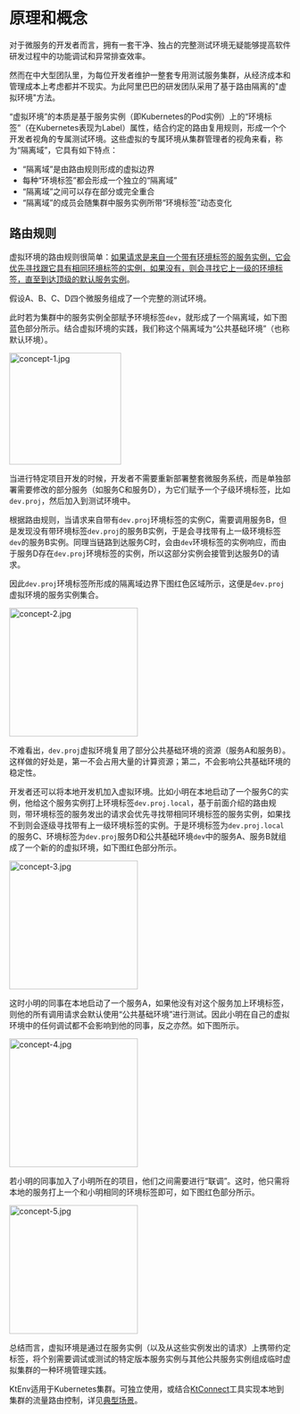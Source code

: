 # 原理和概念

对于微服务的开发者而言，拥有一套干净、独占的完整测试环境无疑能够提高软件研发过程中的功能调试和异常排查效率。

然而在中大型团队里，为每位开发者维护一整套专用测试服务集群，从经济成本和管理成本上考虑都并不现实。为此阿里巴巴的研发团队采用了基于路由隔离的"虚拟环境"方法。

“虚拟环境”的本质是基于服务实例（即Kubernetes的Pod实例）上的“环境标签”（在Kubernetes表现为Label）属性，结合约定的路由复用规则，形成一个个开发者视角的专属测试环境。这些虚拟的专属环境从集群管理者的视角来看，称为“隔离域”，它具有如下特点：

- “隔离域”是由路由规则形成的虚拟边界
- 每种“环境标签”都会形成一个独立的“隔离域”
- “隔离域”之间可以存在部分或完全重合
- “隔离域”的成员会随集群中服务实例所带“环境标签”动态变化

## 路由规则

虚拟环境的路由规则很简单：<u>如果请求是来自一个带有环境标签的服务实例，它会优先寻找跟它具有相同环境标签的实例，如果没有，则会寻找它上一级的环境标签，直至到达顶级的默认服务实例</u>。

假设A、B、C、D四个微服务组成了一个完整的测试环境。

此时若为集群中的服务实例全部赋予环境标签`dev`，就形成了一个隔离域，如下图蓝色部分所示。结合虚拟环境的实践，我们称这个隔离域为“公共基础环境”（也称默认环境）。

<img src="https://img.alicdn.com/imgextra/i1/O1CN01A2nZK71j6abhsJLmI_!!6000000004499-0-tps-548-644.jpg" alt="concept-1.jpg" height="200px"/>

当进行特定项目开发的时候，开发者不需要重新部署整套微服务系统，而是单独部署需要修改的部分服务（如服务C和服务D），为它们赋予一个子级环境标签，比如`dev.proj`，然后加入到测试环境中。

根据路由规则，当请求来自带有`dev.proj`环境标签的实例C，需要调用服务B，但是发现没有带环境标签`dev.proj`的服务B实例，于是会寻找带有上一级环境标签`dev`的服务B实例。同理当链路到达服务C时，会由`dev`环境标签的实例响应，而由于服务D存在`dev.proj`环境标签的实例，所以这部分实例会接管到达服务D的请求。

因此`dev.proj`环境标签所形成的隔离域边界下图红色区域所示，这便是`dev.proj`虚拟环境的服务实例集合。

<img src="https://img.alicdn.com/imgextra/i3/O1CN01DQGCCp1qa5QOy0sYp_!!6000000005511-0-tps-830-770.jpg" alt="concept-2.jpg" height="230px"/>

不难看出，`dev.proj`虚拟环境复用了部分公共基础环境的资源（服务A和服务B）。这样做的好处是，第一不会占用大量的计算资源；第二，不会影响公共基础环境的稳定性。

开发者还可以将本地开发机加入虚拟环境。比如小明在本地启动了一个服务C的实例，他给这个服务实例打上环境标签`dev.proj.local`，基于前面介绍的路由规则，带环境标签的服务发出的请求会优先寻找带相同环境标签的服务实例，如果找不到则会逐级寻找带有上一级环境标签的实例。于是环境标签为`dev.proj.local`的服务C、环境标签为`dev.proj`服务D和公共基础环境`dev`中的服务A、服务B就组成了一个新的的虚拟环境，如下图红色部分所示。

<img src="https://img.alicdn.com/imgextra/i4/O1CN01utkpwx1bvs1k9I2Un_!!6000000003528-0-tps-1252-764.jpg" alt="concept-3.jpg" height="230px"/>

这时小明的同事在本地启动了一个服务A，如果他没有对这个服务加上环境标签，则他的所有调用请求会默认使用“公共基础环境”进行测试。因此小明在自己的虚拟环境中的任何调试都不会影响到他的同事，反之亦然。如下图所示。

<img src="https://img.alicdn.com/imgextra/i2/O1CN015T8H9D1gwqxAbHAP3_!!6000000004207-0-tps-1656-744.jpg" alt="concept-4.jpg" height="230px"/>

若小明的同事加入了小明所在的项目，他们之间需要进行“联调”。这时，他只需将本地的服务打上一个和小明相同的环境标签即可，如下图红色部分所示。

<img src="https://img.alicdn.com/imgextra/i2/O1CN01EZ7VHu1pdv7fqmJ3B_!!6000000005384-0-tps-1640-762.jpg" alt="concept-5.jpg" height="230px"/>

总结而言，虚拟环境是通过在服务实例（以及从这些实例发出的请求）上携带约定标签，将个别需要调试或测试的特定版本服务实例与其他公共服务实例组成临时虚拟集群的一种环境管理实践。

KtEnv适用于Kubernetes集群。可独立使用，或结合[KtConnect](https://alibaba.github.io/kt-connect/)工具实现本地到集群的流量路由控制，详见[典型场景](zh-cn/doc/typical-scenario.md)。
